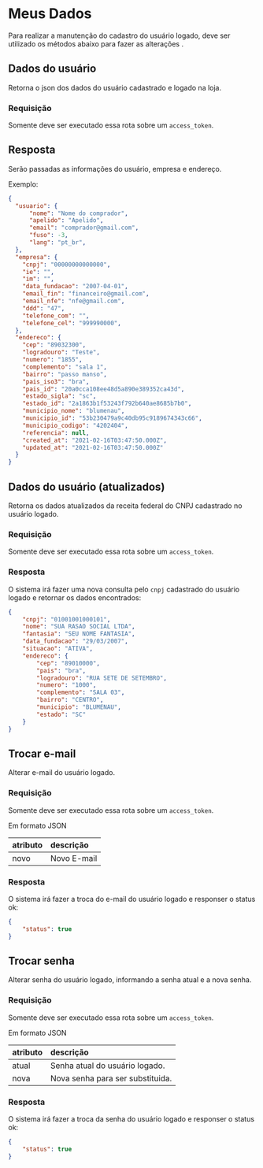 # Meus Dados

Para realizar a manutenção do cadastro do usuário logado, deve ser utilizado os métodos abaixo para fazer as alterações .

## Dados do usuário

<api method="get" uri="/meus-dados" />

Retorna o json dos dados do usuário cadastrado e logado na loja.

### Requisição

<tag text="auth" type="error"/> Somente deve ser executado essa rota sobre um `access_token`.

## Resposta

Serão passadas as informações do usuário, empresa e endereço.

Exemplo:

```json
{
  "usuario": {
      "nome": "Nome do comprador",
      "apelido": "Apelido",
      "email": "comprador@gmail.com",
      "fuso": -3,
      "lang": "pt_br",
  },
  "empresa": {
    "cnpj": "00000000000000",
    "ie": "",
    "im": "",
    "data_fundacao": "2007-04-01",
    "email_fin": "financeiro@gmail.com",
    "email_nfe": "nfe@gmail.com",
    "ddd": "47",
    "telefone_com": "",
    "telefone_cel": "999990000",
  },
  "endereco": {
    "cep": "89032300",
    "logradouro": "Teste",
    "numero": "1855",
    "complemento": "sala 1",
    "bairro": "passo manso",
    "pais_iso3": "bra",
    "pais_id": "20a0cca108ee48d5a890e389352ca43d",
    "estado_sigla": "sc",
    "estado_id": "2a1863b1f53243f792b640ae8685b7b0",
    "municipio_nome": "blumenau",
    "municipio_id": "53b230479a9c40db95c9189674343c66",
    "municipio_codigo": "4202404",
    "referencia": null,
    "created_at": "2021-02-16T03:47:50.000Z",
    "updated_at": "2021-02-16T03:47:50.000Z"
  }
}
```

## Dados do usuário (atualizados)

<api method="get" uri="/meus-dados/atualizados" />

Retorna os dados atualizados da receita federal do CNPJ cadastrado no usuário logado.

### Requisição

<tag text="auth" type="error"/> Somente deve ser executado essa rota sobre um `access_token`.

### Resposta

O sistema irá fazer uma nova consulta pelo `cnpj` cadastrado do usuário logado e retornar os dados encontrados:

```json
{
	"cnpj": "01001001000101",
	"nome": "SUA RASAO SOCIAL LTDA",
    "fantasia": "SEU NOME FANTASIA",
    "data_fundacao": "29/03/2007",
    "situacao": "ATIVA",
    "endereco": {
        "cep": "89010000",
        "pais": "bra",
        "logradouro": "RUA SETE DE SETEMBRO",
        "numero": "1000",
        "complemento": "SALA 03",
        "bairro": "CENTRO",
        "municipio": "BLUMENAU",
        "estado": "SC"
    }
}
```

## Trocar e-mail

<api method="put" uri="/meus-dados/trocar-email" />

Alterar e-mail do usuário logado.

### Requisição

<tag text="auth" type="error"/> Somente deve ser executado essa rota sobre um `access_token`.

Em formato JSON

| atributo  | descrição                                     |
|:----------|:----------------------------------------------|
| novo      | Novo E-mail <Badge text="obrigatório"/>       |

### Resposta

O sistema irá fazer a troca do e-mail do usuário logado e responser o status ok:

```json
{
	"status": true
}
```

## Trocar senha

<api method="put" uri="/meus-dados/trocar-senha" />

Alterar senha do usuário logado, informando a senha atual e a nova senha.

### Requisição

<tag text="auth" type="error"/> Somente deve ser executado essa rota sobre um `access_token`.

Em formato JSON

| atributo  | descrição                                                        |
|:----------|:-----------------------------------------------------------------|
| atual     | Senha atual do usuário logado. <Badge text="obrigatório"/>       |
| nova      | Nova senha para ser substituida. <Badge text="obrigatório"/>     |

### Resposta

O sistema irá fazer a troca da senha do usuário logado e responser o status ok:

```json
{
	"status": true
}
```